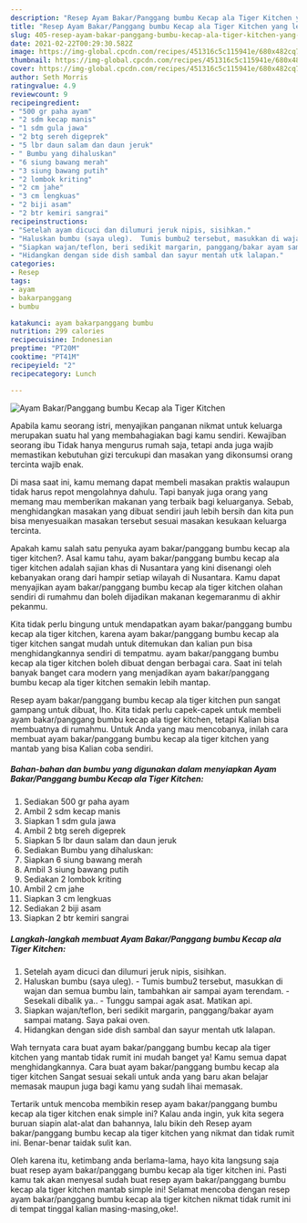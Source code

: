 ```yaml
---
description: "Resep Ayam Bakar/Panggang bumbu Kecap ala Tiger Kitchen yang lezat Untuk Jualan"
title: "Resep Ayam Bakar/Panggang bumbu Kecap ala Tiger Kitchen yang lezat Untuk Jualan"
slug: 405-resep-ayam-bakar-panggang-bumbu-kecap-ala-tiger-kitchen-yang-lezat-untuk-jualan
date: 2021-02-22T00:29:30.582Z
image: https://img-global.cpcdn.com/recipes/451316c5c115941e/680x482cq70/ayam-bakarpanggang-bumbu-kecap-ala-tiger-kitchen-foto-resep-utama.jpg
thumbnail: https://img-global.cpcdn.com/recipes/451316c5c115941e/680x482cq70/ayam-bakarpanggang-bumbu-kecap-ala-tiger-kitchen-foto-resep-utama.jpg
cover: https://img-global.cpcdn.com/recipes/451316c5c115941e/680x482cq70/ayam-bakarpanggang-bumbu-kecap-ala-tiger-kitchen-foto-resep-utama.jpg
author: Seth Morris
ratingvalue: 4.9
reviewcount: 9
recipeingredient:
- "500 gr paha ayam"
- "2 sdm kecap manis"
- "1 sdm gula jawa"
- "2 btg sereh digeprek"
- "5 lbr daun salam dan daun jeruk"
- " Bumbu yang dihaluskan"
- "6 siung bawang merah"
- "3 siung bawang putih"
- "2 lombok kriting"
- "2 cm jahe"
- "3 cm lengkuas"
- "2 biji asam"
- "2 btr kemiri sangrai"
recipeinstructions:
- "Setelah ayam dicuci dan dilumuri jeruk nipis, sisihkan."
- "Haluskan bumbu (saya uleg).  Tumis bumbu2 tersebut, masukkan di wajan dan semua bumbu lain, tambahkan air sampai ayam terendam. Sesekali dibalik ya.. Tunggu sampai agak asat. Matikan api."
- "Siapkan wajan/teflon, beri sedikit margarin, panggang/bakar ayam sampai matang. Saya pakai oven."
- "Hidangkan dengan side dish sambal dan sayur mentah utk lalapan."
categories:
- Resep
tags:
- ayam
- bakarpanggang
- bumbu

katakunci: ayam bakarpanggang bumbu 
nutrition: 299 calories
recipecuisine: Indonesian
preptime: "PT20M"
cooktime: "PT41M"
recipeyield: "2"
recipecategory: Lunch

---
```



![Ayam Bakar/Panggang bumbu Kecap ala Tiger Kitchen](https://img-global.cpcdn.com/recipes/451316c5c115941e/680x482cq70/ayam-bakarpanggang-bumbu-kecap-ala-tiger-kitchen-foto-resep-utama.jpg)

Apabila kamu seorang istri, menyajikan panganan nikmat untuk keluarga merupakan suatu hal yang membahagiakan bagi kamu sendiri. Kewajiban seorang ibu Tidak hanya mengurus rumah saja, tetapi anda juga wajib memastikan kebutuhan gizi tercukupi dan masakan yang dikonsumsi orang tercinta wajib enak.

Di masa  saat ini, kamu memang dapat membeli masakan praktis walaupun tidak harus repot mengolahnya dahulu. Tapi banyak juga orang yang memang mau memberikan makanan yang terbaik bagi keluarganya. Sebab, menghidangkan masakan yang dibuat sendiri jauh lebih bersih dan kita pun bisa menyesuaikan masakan tersebut sesuai masakan kesukaan keluarga tercinta. 



Apakah kamu salah satu penyuka ayam bakar/panggang bumbu kecap ala tiger kitchen?. Asal kamu tahu, ayam bakar/panggang bumbu kecap ala tiger kitchen adalah sajian khas di Nusantara yang kini disenangi oleh kebanyakan orang dari hampir setiap wilayah di Nusantara. Kamu dapat menyajikan ayam bakar/panggang bumbu kecap ala tiger kitchen olahan sendiri di rumahmu dan boleh dijadikan makanan kegemaranmu di akhir pekanmu.

Kita tidak perlu bingung untuk mendapatkan ayam bakar/panggang bumbu kecap ala tiger kitchen, karena ayam bakar/panggang bumbu kecap ala tiger kitchen sangat mudah untuk ditemukan dan kalian pun bisa menghidangkannya sendiri di tempatmu. ayam bakar/panggang bumbu kecap ala tiger kitchen boleh dibuat dengan berbagai cara. Saat ini telah banyak banget cara modern yang menjadikan ayam bakar/panggang bumbu kecap ala tiger kitchen semakin lebih mantap.

Resep ayam bakar/panggang bumbu kecap ala tiger kitchen pun sangat gampang untuk dibuat, lho. Kita tidak perlu capek-capek untuk membeli ayam bakar/panggang bumbu kecap ala tiger kitchen, tetapi Kalian bisa membuatnya di rumahmu. Untuk Anda yang mau mencobanya, inilah cara membuat ayam bakar/panggang bumbu kecap ala tiger kitchen yang mantab yang bisa Kalian coba sendiri.

<!--inarticleads1-->

##### Bahan-bahan dan bumbu yang digunakan dalam menyiapkan Ayam Bakar/Panggang bumbu Kecap ala Tiger Kitchen:

1. Sediakan 500 gr paha ayam
1. Ambil 2 sdm kecap manis
1. Siapkan 1 sdm gula jawa
1. Ambil 2 btg sereh digeprek
1. Siapkan 5 lbr daun salam dan daun jeruk
1. Sediakan  Bumbu yang dihaluskan:
1. Siapkan 6 siung bawang merah
1. Ambil 3 siung bawang putih
1. Sediakan 2 lombok kriting
1. Ambil 2 cm jahe
1. Siapkan 3 cm lengkuas
1. Sediakan 2 biji asam
1. Siapkan 2 btr kemiri sangrai




<!--inarticleads2-->

##### Langkah-langkah membuat Ayam Bakar/Panggang bumbu Kecap ala Tiger Kitchen:

1. Setelah ayam dicuci dan dilumuri jeruk nipis, sisihkan.
1. Haluskan bumbu (saya uleg).  - Tumis bumbu2 tersebut, masukkan di wajan dan semua bumbu lain, tambahkan air sampai ayam terendam. - Sesekali dibalik ya.. - Tunggu sampai agak asat. Matikan api.
1. Siapkan wajan/teflon, beri sedikit margarin, panggang/bakar ayam sampai matang. Saya pakai oven.
1. Hidangkan dengan side dish sambal dan sayur mentah utk lalapan.




Wah ternyata cara buat ayam bakar/panggang bumbu kecap ala tiger kitchen yang mantab tidak rumit ini mudah banget ya! Kamu semua dapat menghidangkannya. Cara buat ayam bakar/panggang bumbu kecap ala tiger kitchen Sangat sesuai sekali untuk anda yang baru akan belajar memasak maupun juga bagi kamu yang sudah lihai memasak.

Tertarik untuk mencoba membikin resep ayam bakar/panggang bumbu kecap ala tiger kitchen enak simple ini? Kalau anda ingin, yuk kita segera buruan siapin alat-alat dan bahannya, lalu bikin deh Resep ayam bakar/panggang bumbu kecap ala tiger kitchen yang nikmat dan tidak rumit ini. Benar-benar taidak sulit kan. 

Oleh karena itu, ketimbang anda berlama-lama, hayo kita langsung saja buat resep ayam bakar/panggang bumbu kecap ala tiger kitchen ini. Pasti kamu tak akan menyesal sudah buat resep ayam bakar/panggang bumbu kecap ala tiger kitchen mantab simple ini! Selamat mencoba dengan resep ayam bakar/panggang bumbu kecap ala tiger kitchen nikmat tidak rumit ini di tempat tinggal kalian masing-masing,oke!.

